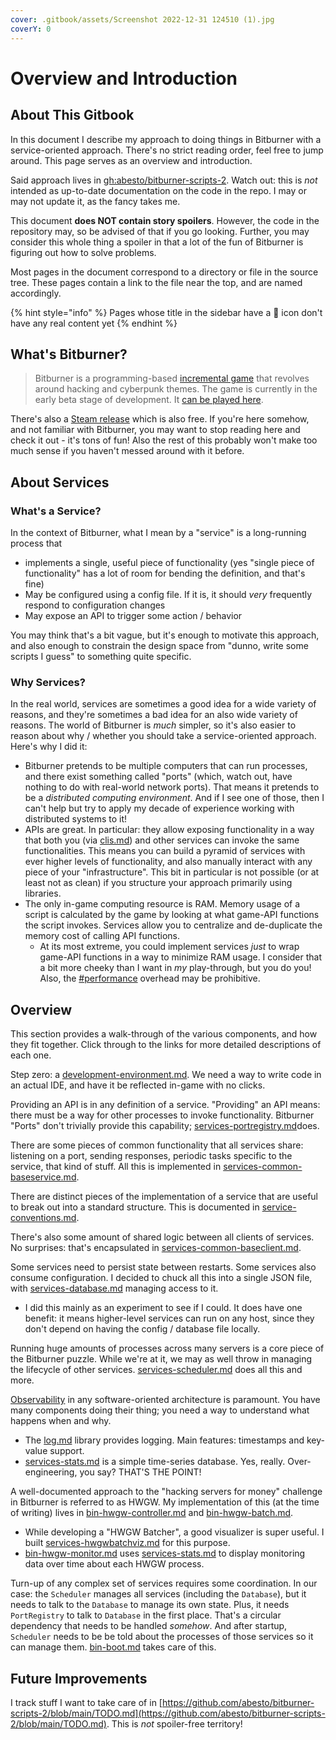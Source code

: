 ```yaml
---
cover: .gitbook/assets/Screenshot 2022-12-31 124510 (1).jpg
coverY: 0
---
```


# Overview and Introduction

## About This Gitbook

In this document I describe my approach to doing things in Bitburner with a service-oriented approach. There's no strict reading order, feel free to jump around. This page serves as an overview and introduction.

Said approach lives in [gh:abesto/bitburner-scripts-2](https://github.com/abesto/bitburner-scripts-2). Watch out: this is _not_ intended as up-to-date documentation on the code in the repo. I may or may not update it, as the fancy takes me.

This document **does NOT contain story spoilers**. However, the code in the repository may, so be advised of that if you go looking. Further, you may consider this whole thing a spoiler in that a lot of the fun of Bitburner is figuring out how to solve problems.

Most pages in the document correspond to a directory or file in the source tree. These pages contain a link to the file near the top, and are named accordingly.

{% hint style="info" %}
Pages whose title in the sidebar have a :construction: icon don't have any real content yet
{% endhint %}

## What's Bitburner?

> Bitburner is a programming-based [incremental game](https://en.wikipedia.org/wiki/Incremental\_game) that revolves around hacking and cyberpunk themes. The game is currently in the early beta stage of development. It [can be played here](https://danielyxie.github.io/bitburner/).

There's also a [Steam release](https://store.steampowered.com/app/1812820/Bitburner/) which is also free. If you're here somehow, and not familiar with Bitburner, you may want to stop reading here and check it out - it's tons of fun! Also the rest of this probably won't make too much sense if you haven't messed around with it before.

## About Services

### What's a Service?

In the context of Bitburner, what I mean by a "service" is a long-running process that

* implements a single, useful piece of functionality (yes "single piece of functionality" has a lot of room for bending the definition, and that's fine)
* May be configured using a config file. If it is, it should _very_ frequently respond to configuration changes
* May expose an API to trigger some action / behavior

You may think that's a bit vague, but it's enough to motivate this approach, and also enough to constrain the design space from "dunno, write some scripts I guess" to something quite specific.

### Why Services?

In the real world, services are sometimes a good idea for a wide variety of reasons, and they're sometimes a bad idea for an also wide variety of reasons. The world of Bitburner is _much_ simpler, so it's also easier to reason about why / whether you should take a service-oriented approach. Here's why I did it:

* Bitburner pretends to be multiple computers that can run processes, and there exist something called "ports" (which, watch out, have nothing to do with real-world network ports). That means it pretends to be a _distributed computing environment_. And if I see one of those, then I can't help but try to apply my decade of experience working with distributed systems to it!
* APIs are great. In particular: they allow exposing functionality in a way that both you (via [clis.md](clis.md "mention")) and other services can invoke the same functionalities. This means you can build a pyramid of services with ever higher levels of functionality, and also manually interact with any piece of your "infrastructure". This bit in particular is not possible (or at least not as clean) if you structure your approach primarily using libraries.
* The only in-game computing resource is RAM. Memory usage of a script is calculated by the game by looking at what game-API functions the script invokes. Services allow you to centralize and de-duplicate the memory cost of calling API functions.
  * At its most extreme, you could implement services _just_ to wrap game-API functions in a way to minimize RAM usage. I consider that a bit more cheeky than I want in _my_ play-through, but you do you! Also, the [#performance](libraries/services-common-baseservice.md#performance "mention") overhead may be prohibitive.

## Overview

This section provides a walk-through of the various components, and how they fit together. Click through to the links for more detailed descriptions of each one.

Step zero: a [development-environment.md](development-environment.md "mention"). We need a way to write code in an actual IDE, and have it be reflected in-game with no clicks.

Providing an API is in any definition of a service. "Providing" an API means: there must be a way for other processes to invoke functionality. Bitburner "Ports" don't trivially provide this capability; [services-portregistry.md](services/services-portregistry.md "mention")does.

There are some pieces of common functionality that all services share: listening on a port, sending responses, periodic tasks specific to the service, that kind of stuff. All this is implemented in [services-common-baseservice.md](libraries/services-common-baseservice.md "mention").

There are distinct pieces of the implementation of a service that are useful to break out into a standard structure. This is documented in [service-conventions.md](service-conventions.md "mention").

There's also some amount of shared logic between all clients of services. No surprises: that's encapsulated in [services-common-baseclient.md](libraries/services-common-baseclient.md "mention").

Some services need to persist state between restarts. Some services also consume configuration. I decided to chuck all this into a single JSON file, with [services-database.md](services/services-database.md "mention") managing access to it.

* I did this mainly as an experiment to see if I could. It does have one benefit: it means higher-level services can run on any host, since they don't depend on having the config / database file locally.

Running huge amounts of processes across many servers is a core piece of the Bitburner puzzle. While we're at it, we may as well throw in managing the lifecycle of other services. [services-scheduler.md](services/services-scheduler.md "mention") does all this and more.

[Observability](https://en.wikipedia.org/wiki/Software\_observability) in any software-oriented architecture is paramount. You have many components doing their thing; you need a way to understand what happens when and why.

* The [log.md](libraries/log.md "mention") library provides logging. Main features: timestamps and key-value support.
* [services-stats.md](services/services-stats.md "mention") is a simple time-series database. Yes, really. Over-engineering, you say? THAT'S THE POINT!

A well-documented approach to the "hacking servers for money" challenge in Bitburner is referred to as HWGW. My implementation of this (at the time of writing) lives in [bin-hwgw-controller.md](other-binaries/bin-hwgw-controller.md "mention") and [bin-hwgw-batch.md](other-binaries/bin-hwgw-batch.md "mention").

* While developing a "HWGW Batcher", a good visualizer is super useful. I built [services-hwgwbatchviz.md](services/services-hwgwbatchviz.md "mention") for this purpose.
* [bin-hwgw-monitor.md](other-binaries/bin-hwgw-monitor.md "mention") uses [services-stats.md](services/services-stats.md "mention") to display monitoring data over time about each HWGW process.

Turn-up of any complex set of services requires some coordination. In our case: the `Scheduler` manages all services (including the `Database`), but it needs to talk to the `Database` to manage its own state. Plus, it needs `PortRegistry` to talk to `Database` in the first place. That's a circular dependency that needs to be handled _somehow_. And after startup, `Scheduler` needs to be be told about the processes of those services so it can manage them. [bin-boot.md](other-binaries/bin-boot.md "mention") takes care of this.

## Future Improvements

I track stuff I want to take care of in [https://github.com/abesto/bitburner-scripts-2/blob/main/TODO.md](https://github.com/abesto/bitburner-scripts-2/blob/main/TODO.md). This is _not_ spoiler-free territory!
